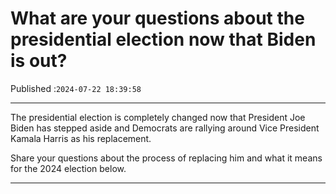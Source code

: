 # What are your questions about the presidential election now that Biden is out?

Published :`2024-07-22 18:39:58`

---

The presidential election is completely changed now that President Joe Biden has stepped aside and Democrats are rallying around Vice President Kamala Harris as his replacement.

Share your questions about the process of replacing him and what it means for the 2024 election below.

---

